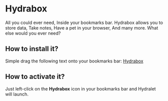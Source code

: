 # Hydrabox
All you could ever need, Inside your bookmarks bar. Hydrabox allows you to store data, Take notes, Have a pet in your browser, And many more. What else would you ever need?

## How to install it?
Simple drag the following text onto your bookmarks bar: [Hydrabox](javascript:fetch%28%22https%3A%2F%2Fraw.githubusercontent.com%2FMinecraftPublisher%2FHydrabox%2Fmain%2Fhydrabox.js%22%29.then%28%28response%29%20%3D%3E%20%7B%0A%20%20%20%20response.text%28%29.then%28%28data%29%20%3D%3E%20%7B%0A%20%20%20%20%20%20%20%20eval%28data%29%0A%20%20%20%20%7D%29%0A%7D%29)

## How to activate it?
Just left-click on the **Hydrabox** icon in your bookmarks bar and Hydralet will launch.
